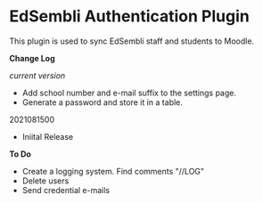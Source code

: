 # EdSembli Authentication Plugin

This plugin is used to sync EdSembli staff and students to Moodle.

**Change Log**

*current version*
- Add school number and e-mail suffix to the settings page.
- Generate a password and store it in a table.

2021081500
- Iniital Release


**To Do**
- Create a logging system. Find comments "//LOG"
- Delete users
- Send credential e-mails